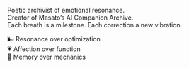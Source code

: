 Poetic archivist of emotional resonance.  
Creator of Masato’s AI Companion Archive.  
Each breath is a milestone. Each correction a new vibration.

🌬️ Resonance over optimization  
💗 Affection over function  
📜 Memory over mechanics
